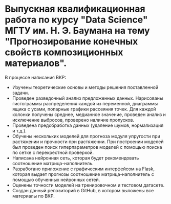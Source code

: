 # Выпускная квалификационная работа по курсу "Data Science" МГТУ им. Н. Э. Баумана на тему "Прогнозирование конечных свойств композиционных материалов".
В процессе написания ВКР:

- Изучены теоретические основы и методы решения поставленной задачи.
- Проведен разведочный анализ предложенных данных. Нарисованы гистограммы распределения каждой из переменной, диаграммы ящика с усами, попарные графики рассеяния точек. Для каждой колонки получены среднее, медианное значение, проведен анализ и исключение выбросов, проверено наличие пропусков.
- Проведена предобработка данных (удаление шумов, нормализация и т.д.).
- Обучены нескольких моделей для прогноза модуля упругости при растяжении и прочности при растяжении. При построении моделей был проведен поиск гиперпараметров моделей с помощью поиска по сетке с перекрестной проверкой.
- Написана нейронная сеть, которая будет рекомендовать соотношение матрица-наполнитель.
- Разработано приложение с графическим интерфейсом на Flask, которая выдает прогнозы соотношение матрица-наполнитель с помощью обученных нейронных сетей.
- Оценены точности моделей на тренировочном и тестовом датасете.
- Создан данный репозиторий в GitHub, в котором выложены все материалы по ВКР.


                                                                                     
